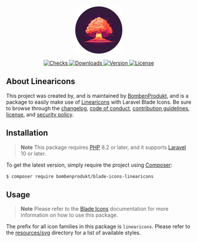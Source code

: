<p align="center">
    <a href="https://bombenprodukt.com" target="_blank">
        <img src="https://raw.githubusercontent.com/BombenProdukt/assets/main/logo-text.svg" width="128" alt="BombenProdukt Logo" />
    </a>
</p>

<p align="center">
    <a href="https://github.com/BombenProdukt/blade-icons-linearicons/actions">
        <img src="https://badge.sh/github/check-runs/BombenProdukt/blade-icons-linearicons" alt="Checks" />
    </a>
    <a href="https://packagist.org/packages/bombenprodukt/blade-icons-linearicons">
        <img src="https://badge.sh/packagist/downloads/BombenProdukt/blade-icons-linearicons" alt="Downloads" />
    </a>
    <a href="https://packagist.org/packages/bombenprodukt/blade-icons-linearicons">
        <img src="https://badge.sh/packagist/version/BombenProdukt/blade-icons-linearicons" alt="Version" />
    </a>
    <a href="https://packagist.org/packages/bombenprodukt/blade-icons-linearicons">
        <img src="https://badge.sh/packagist/license/BombenProdukt/blade-icons-linearicons" alt="License" />
    </a>
</p>

## About Linearicons

This project was created by, and is maintained by [BombenProdukt](https://github.com/BombenProdukt), and is a package to easily make use of [Linearicons](https://linearicons.com/) with Laravel Blade Icons. Be sure to browse through the [changelog](CHANGELOG.md), [code of conduct](.github/CODE_OF_CONDUCT.md), [contribution guidelines](.github/CONTRIBUTING.md), [license](LICENSE), and [security policy](.github/SECURITY.md).

## Installation

> **Note**
> This package requires [PHP](https://www.php.net/) 8.2 or later, and it supports [Laravel](https://laravel.com/) 10 or later.

To get the latest version, simply require the project using [Composer](https://getcomposer.org/):

```bash
$ composer require bombenprodukt/blade-icons-linearicons
```

## Usage

> **Note**
> Please refer to the [Blade Icons](https://github.com/BombenProdukt/blade-icons) documentation for more information on how to use this package.

The prefix for all icon families in this package is `linearicons`. Please refer to the [resources/svg](/resources/svg) directory for a list of available styles.

